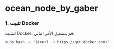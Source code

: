 # ocean_node_by_gaber

### 1. تثبيت Docker
لتثبيت Docker، قم بتشغيل الأمر التالي:

```bash
sudo bash -c "$(curl -s https://get.docker.com)"
